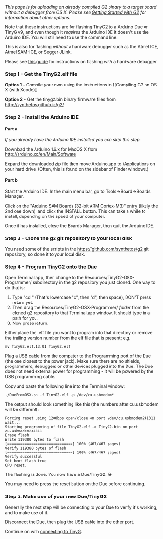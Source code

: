 _This page is for uploading an already compiled G2 binary to a target board without a debugger from OS X. Please see [Getting Started with G2](Getting-Started-with-G2) for information about other options._

Note that these instructions are for flashing TinyG2 to a Arduino Due or TinyG v9, and even though it *requires* the Arduino IDE it doesn't use the Arduino IDE. You will still need to use the command line.

This is also for flashing *without* a hardware debugger such as the Atmel ICE, Atmel SAM-ICE, or Segger JLink.

Please see [this guide](Debugging-G2-on-OSX-with-GDB-and-Atmel-ICE#flashing-the-firmware-onto-the-board) for instructions on flashing *with* a hardware debugger

### Step 1 - Get the TinyG2.elf file

**Option 1** - Compile your own using the instructions in [[Compiling G2 on OS X (with Xcode)]]

**Option 2** - Get the tinyg2.bin binary firmware files from http://synthetos.github.io/g2/
### Step 2 - Install the Arduino IDE
#### Part a

_If you already have the Arduino IDE installed you can skip this step_

Download the Arduino 1.6.x for MacOS X from http://arduino.cc/en/Main/Software

Expand the downloaded zip file then move Arduino.app to /Applications on your hard drive. (Often, this is found on the sidebar of Finder windows.)

#### Part b
Start the Arduino IDE.  In the main menu bar, go to Tools→Board→Boards Manager.

Click on the "Arduino SAM Boards (32-bit ARM Cortex-M3)" entry (likely the 2nd one down), and click the INSTALL button.  This can take a while to install, depending on the speed of your computer.

Once it has installed, close the Boards Manager, then quit the Arduino IDE.

### Step 3 - Clone the g2 git repository to your local disk

You need some of the scripts in the https://github.com/synthetos/g2 git repository, so clone it to your local disk.

### Step 4 - Program TinyG2 onto the Due

Open Terminal.app, then change to the Resources/TinyG2-OSX-Programmer/ subdirectory in the g2 repository you just cloned.  One way to do that is:

1. Type "cd " (That's lowercase "c", then "d", then space), DON'T press return yet.
2. Then drag the Resources/TinyG2-OSX-Programmer/ *folder* from the cloned g2 repository to that Terminal.app window. It should type in a path for you.
3. Now press return.

Either place the .elf file you want to program into that directory or remove the trailing version number from the elf file that is present; e.g. 

	mv TinyG2.elf.13.01 TinyG2.elf

Plug a USB cable from the computer to the Programming port of the Due (the one closest to the power jack). Make sure there are no shields, programmers, debuggers or other devices plugged into the Due. The Due does not need external power for programming - it will be powered by the USB programming cable.

Copy and paste the following line into the Terminal window:

	./DueFromOSX.sh -f TinyG2.elf -p /dev/cu.usbmodem*

The output should look something like this (the numbers after cu.usbmodem will be different):

	Forcing reset using 1200bps open/close on port /dev/cu.usbmodem241311
	wait...
	Starting programming of file TinyG2.elf -> TinyG2.bin on port cu.usbmodem241311
	Erase flash
	Write 119380 bytes to flash
	[==============================] 100% (467/467 pages)
	Verify 119380 bytes of flash
	[==============================] 100% (467/467 pages)
	Verify successful
	Set boot flash true
	CPU reset.

The flashing is done.  You now have a Due/TinyG2. :grinning:

You may need to press the reset button on the Due before continuing.

### Step 5.  Make use of your new Due/TinyG2

Generally the next step will be connecting to your Due to verify it's working, and to make use of it.

Disconnect the Due, then plug the USB cable into the other port.

Continue on with [connecting to TinyG](https://github.com/synthetos/g2/wiki/Connecting-to-TinyG).